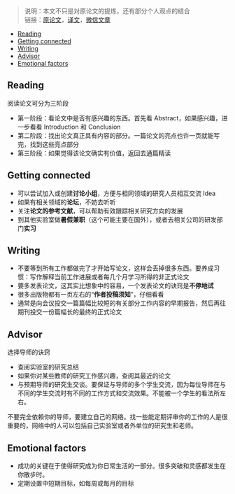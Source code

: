 > 说明：本文不只是对原论文的提炼，还有部分个人观点的结合<br>
> 链接：[原论文](https://dspace.mit.edu/handle/1721.1/41487)，[译文](http://ziyuch.com/wp-content/uploads/2020/10/How-to-do-research-at-the-MIT-AI-lab-CN.pdf)，[微信文章](https://mp.weixin.qq.com/s/Oabme7yKwjQOFzRbGyhOdA)

- [Reading](#reading)
- [Getting connected](#getting-connected)
- [Writing](#writing)
- [Advisor](#advisor)
- [Emotional factors](#emotional-factors)


## Reading
阅读论文可分为三阶段
- 第一阶段：看论文中是否有感兴趣的东西。首先看 Abstract，如果感兴趣，进一步看看 Introduction 和 Conclusion
- 第二阶段：找出论文真正具有内容的部分。一篇论文的亮点也许一页就能写完，找到这些亮点部分
- 第三阶段：如果觉得该论文确实有价值，返回去通篇精读

## Getting connected
- 可以尝试加入或创建**讨论小组**，方便与相同领域的研究人员相互交流 Idea
- 如果有相关领域的**论坛**，不妨去听听
- 关注**论文的参考文献**，可以帮助有效跟踪相关研究方向的发展
- 到其他实验室做**暑假兼职**（这个可能主要在国外），或者去相关公司的研发部门**实习**

## Writing
- 不要等到所有工作都做完了才开始写论文，这样会丢掉很多东西。要养成习惯：写作解释当前工作进展或者每几个月学习所得的非正式论文
- 要多发表论文，这其实比想象中的容易，一个发表论文的诀窍是**不停地试**
- 很多出版物都有一页左右的“**作者投稿须知**”，仔细看看
- 通常是向会议投交一篇篇幅比较短的有关部分工作内容的早期报告，然后再往期刊投交一份篇幅长的最终的正式论文

## Advisor
选择导师的诀窍
- 查阅实验室的研究总结
- 如果你对某些教师的研究工作感兴趣，查阅其最近的论文
- 与预期导师的研究生交谈。要保证与导师的多个学生交流，因为每位导师在与不同的学生交流时有不同的工作方式和交流效果。不能被一个学生的看法所左右。

不要完全依赖你的导师，要建立自己的网络。找一些能定期评审你的工作的人是很重要的，网络中的人可以包括自己实验室或者外单位的研究生和老师。

## Emotional factors
- 成功的关键在于使得研究成为你日常生活的一部分。很多突破和灵感都发生在你散步时。
- 定期设置中短期目标，如每周或每月的目标